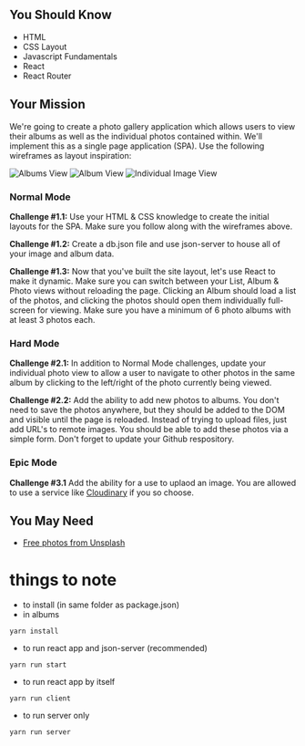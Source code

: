 ## You Should Know
- HTML
- CSS Layout
- Javascript Fundamentals
- React
- React Router

## Your Mission
We're going to create a photo gallery application which allows users to view their albums as well as the individual photos contained within. We'll implement this as a single page application (SPA). Use the following wireframes as layout inspiration:

![Albums View](./wireframeImgs/AlbumMain.png)
![Album View](./wireframeImgs/AlbumPics.png)
![Individual Image View](./wireframeImgs/AlbumIndiPage.png)

### Normal Mode

**Challenge #1.1:** Use your HTML & CSS knowledge to create the initial layouts for the SPA. Make sure you follow along with the wireframes above.

**Challenge #1.2:** Create a db.json file and use json-server to house all of your image and album data.

**Challenge #1.3:** Now that you've built the site layout, let's use React to make it dynamic. Make sure you can switch between your List, Album & Photo views without reloading the page. Clicking an Album should load a list of the photos, and clicking the photos should open them individually full-screen for viewing. Make sure you have a minimum of 6 photo albums with at least 3 photos each.

### Hard Mode

**Challenge #2.1:** In addition to Normal Mode challenges, update your individual photo view to allow a user to navigate to other photos in the same album by clicking to the left/right of the photo currently being viewed.

**Challenge #2.2:** Add the ability to add new photos to albums. You don't need to save the photos anywhere, but they should be added to the DOM and visible until the page is reloaded. Instead of trying to upload files, just add URL's to remote images. You should be able to add these photos via a simple form. Don't forget to update your Github respository.

### Epic Mode

**Challenge #3.1** Add the ability for a use to uplaod an image. You are allowed to use a service like [Cloudinary](https://cloudinary.com/) if you so choose.

## You May Need
- [Free photos from Unsplash](https://unsplash.com)


# things to note

- to install (in same folder as package.json)
- in albums

```yarn install```


- to run react app and json-server (recommended)

```yarn run start```

- to run react app by itself

```yarn run client```

- to run server only

```yarn run server```